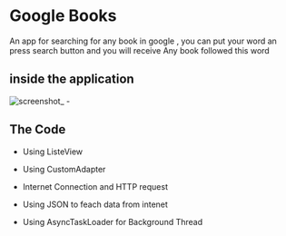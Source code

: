# Google Books 
An app for searching for any book in google ,
you can put your word an press search button 
and you will receive Any book followed this word
## inside the application 
![screenshot_ -](https://user-images.githubusercontent.com/33801510/37866082-1d7ef864-2f8e-11e8-9189-400802883e5a.png)
## The Code

- Using ListeView 

- Using CustomAdapter

- Internet Connection and HTTP request

- Using JSON to feach data from intenet

- Using AsyncTaskLoader for Background Thread



